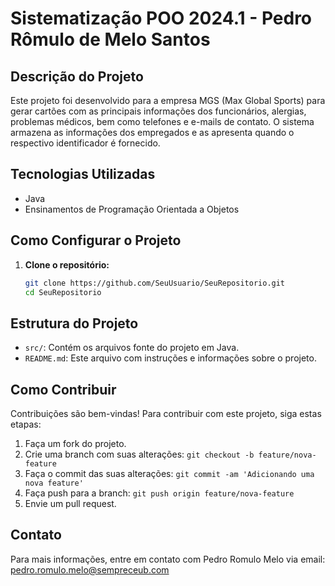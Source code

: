 # Sistematização POO 2024.1 - Pedro Rômulo de Melo Santos

## Descrição do Projeto

Este projeto foi desenvolvido para a empresa MGS (Max Global Sports) para gerar cartões com as principais informações dos funcionários, alergias, problemas médicos, bem como telefones e e-mails de contato. O sistema armazena as informações dos empregados e as apresenta quando o respectivo identificador é fornecido.

## Tecnologias Utilizadas

- Java
- Ensinamentos de Programação Orientada a Objetos 

## Como Configurar o Projeto

1. **Clone o repositório:**
   ```sh
   git clone https://github.com/SeuUsuario/SeuRepositorio.git
   cd SeuRepositorio

## Estrutura do Projeto

- `src/`: Contém os arquivos fonte do projeto em Java.
- `README.md`: Este arquivo com instruções e informações sobre o projeto.

## Como Contribuir

Contribuições são bem-vindas! Para contribuir com este projeto, siga estas etapas:

1. Faça um fork do projeto.
2. Crie uma branch com suas alterações: `git checkout -b feature/nova-feature`
3. Faça o commit das suas alterações: `git commit -am 'Adicionando uma nova feature'`
4. Faça push para a branch: `git push origin feature/nova-feature`
5. Envie um pull request.

## Contato

Para mais informações, entre em contato com Pedro Romulo Melo via email: pedro.romulo.melo@sempreceub.com
